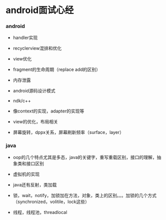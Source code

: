 # android面试心经


### android

+ handler实现

+ recyclerview混排和优化

+ view优化

+ fragment的生命周期（replace  add的区别）

+ 内存泄露

+ android源码设计模式

+ ndk/c++

+ 像context的实现，adapter的实现等

+ view的优化，布局相关

+ 屏幕旋转，dppx关系，屏幕刷新频率（surface，layer）


### java


+ oop的几个特点尤其是多态，java的关键字，重写重载区别，接口的理解，抽象类和接口区别

+ 虚拟机的实现

+ java还有反射，类加载

+ 锁，wait，notify，加锁加在方法，对象，类上的区别。。。加锁的几个方式（synchronized，volitile，lock这些）

+ 线程，线程池，threadlocal
